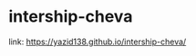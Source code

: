 # intership-cheva

link: <a href="https://yazid138.github.io/intership-cheva/">https://yazid138.github.io/intership-cheva/</a>
